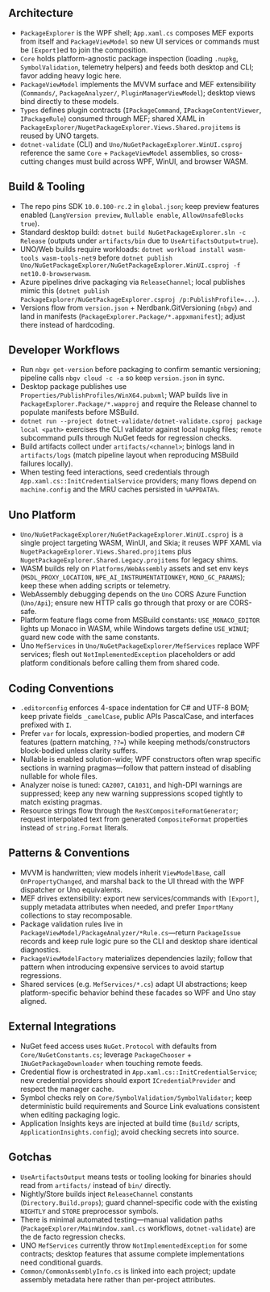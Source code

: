 ## Architecture
- `PackageExplorer` is the WPF shell; `App.xaml.cs` composes MEF exports from itself and `PackageViewModel` so new UI services or commands must be `[Export]`ed to join the composition.
- `Core` holds platform-agnostic package inspection (loading `.nupkg`, `SymbolValidation`, telemetry helpers) and feeds both desktop and CLI; favor adding heavy logic here.
- `PackageViewModel` implements the MVVM surface and MEF extensibility (`Commands/`, `PackageAnalyzer/`, `PluginManagerViewModel`); desktop views bind directly to these models.
- `Types` defines plugin contracts (`IPackageCommand`, `IPackageContentViewer`, `IPackageRule`) consumed through MEF; shared XAML in `PackageExplorer/NugetPackageExplorer.Views.Shared.projitems` is reused by UNO targets.
- `dotnet-validate` (CLI) and `Uno/NuGetPackageExplorer.WinUI.csproj` reference the same `Core` + `PackageViewModel` assemblies, so cross-cutting changes must build across WPF, WinUI, and browser WASM.

## Build & Tooling
- The repo pins SDK `10.0.100-rc.2` in `global.json`; keep preview features enabled (`LangVersion preview`, `Nullable enable`, `AllowUnsafeBlocks true`).
- Standard desktop build: `dotnet build NuGetPackageExplorer.sln -c Release` (outputs under `artifacts/bin` due to `UseArtifactsOutput=true`).
- UNO/Web builds require workloads: `dotnet workload install wasm-tools wasm-tools-net9` before `dotnet publish Uno/NuGetPackageExplorer/NuGetPackageExplorer.WinUI.csproj -f net10.0-browserwasm`.
- Azure pipelines drive packaging via `ReleaseChannel`; local publishes mimic this (`dotnet publish PackageExplorer/NuGetPackageExplorer.csproj /p:PublishProfile=...`).
- Versions flow from `version.json` + Nerdbank.GitVersioning (`nbgv`) and land in manifests (`PackageExplorer.Package/*.appxmanifest`); adjust there instead of hardcoding.

## Developer Workflows
- Run `nbgv get-version` before packaging to confirm semantic versioning; pipeline calls `nbgv cloud -c -a` so keep `version.json` in sync.
- Desktop package publishes use `Properties/PublishProfiles/WinX64.pubxml`; WAP builds live in `PackageExplorer.Package/*.wapproj` and require the Release channel to populate manifests before MSBuild.
- `dotnet run --project dotnet-validate/dotnet-validate.csproj package local <path>` exercises the CLI validator against local nupkg files; `remote` subcommand pulls through NuGet feeds for regression checks.
- Build artifacts collect under `artifacts/<channel>`; binlogs land in `artifacts/logs` (match pipeline layout when reproducing MSBuild failures locally).
- When testing feed interactions, seed credentials through `App.xaml.cs::InitCredentialService` providers; many flows depend on `machine.config` and the MRU caches persisted in `%APPDATA%`.

## Uno Platform
- `Uno/NuGetPackageExplorer/NuGetPackageExplorer.WinUI.csproj` is a single project targeting WASM, WinUI, and Skia; it reuses WPF XAML via `NugetPackageExplorer.Views.Shared.projitems` plus `NugetPackageExplorer.Shared.Legacy.projitems` for legacy shims.
- WASM builds rely on `Platforms/WebAssembly` assets and set env keys (`MSDL_PROXY_LOCATION`, `NPE_AI_INSTRUMENTATIONKEY`, `MONO_GC_PARAMS`); keep these when adding scripts or telemetry.
- WebAssembly debugging depends on the `Uno` CORS Azure Function (`Uno/Api`); ensure new HTTP calls go through that proxy or are CORS-safe.
- Platform feature flags come from MSBuild constants: `USE_MONACO_EDITOR` lights up Monaco in WASM, while Windows targets define `USE_WINUI`; guard new code with the same constants.
- Uno `MefServices` in `Uno/NuGetPackageExplorer/MefServices` replace WPF services; flesh out `NotImplementedException` placeholders or add platform conditionals before calling them from shared code.

## Coding Conventions
- `.editorconfig` enforces 4-space indentation for C# and UTF-8 BOM; keep private fields `_camelCase`, public APIs PascalCase, and interfaces prefixed with `I`.
- Prefer `var` for locals, expression-bodied properties, and modern C# features (pattern matching, `??=`) while keeping methods/constructors block-bodied unless clarity suffers.
- Nullable is enabled solution-wide; WPF constructors often wrap specific sections in warning pragmas—follow that pattern instead of disabling nullable for whole files.
- Analyzer noise is tuned: `CA2007`, `CA1031`, and high-DPI warnings are suppressed; keep any new warning suppressions scoped tightly to match existing pragmas.
- Resource strings flow through the `ResXCompositeFormatGenerator`; request interpolated text from generated `CompositeFormat` properties instead of `string.Format` literals.

## Patterns & Conventions
- MVVM is handwritten; view models inherit `ViewModelBase`, call `OnPropertyChanged`, and marshal back to the UI thread with the WPF dispatcher or Uno equivalents.
- MEF drives extensibility: export new services/commands with `[Export]`, supply metadata attributes when needed, and prefer `ImportMany` collections to stay recomposable.
- Package validation rules live in `PackageViewModel/PackageAnalyzer/*Rule.cs`—return `PackageIssue` records and keep rule logic pure so the CLI and desktop share identical diagnostics.
- `PackageViewModelFactory` materializes dependencies lazily; follow that pattern when introducing expensive services to avoid startup regressions.
- Shared services (e.g. `MefServices/*.cs`) adapt UI abstractions; keep platform-specific behavior behind these facades so WPF and Uno stay aligned.

## External Integrations
- NuGet feed access uses `NuGet.Protocol` with defaults from `Core/NuGetConstants.cs`; leverage `PackageChooser` + `INuGetPackageDownloader` when touching remote feeds.
- Credential flow is orchestrated in `App.xaml.cs::InitCredentialService`; new credential providers should export `ICredentialProvider` and respect the manager cache.
- Symbol checks rely on `Core/SymbolValidation/SymbolValidator`; keep deterministic build requirements and Source Link evaluations consistent when editing packaging logic.
- Application Insights keys are injected at build time (`Build/` scripts, `ApplicationInsights.config`); avoid checking secrets into source.

## Gotchas
- `UseArtifactsOutput` means tests or tooling looking for binaries should read from `artifacts/` instead of `bin/` directly.
- Nightly/Store builds inject `ReleaseChannel` constants (`Directory.Build.props`); guard channel-specific code with the existing `NIGHTLY` and `STORE` preprocessor symbols.
- There is minimal automated testing—manual validation paths (`PackageExplorer/MainWindow.xaml.cs` workflows, `dotnet-validate`) are the de facto regression checks.
- UNO `MefServices` currently throw `NotImplementedException` for some contracts; desktop features that assume complete implementations need conditional guards.
- `Common/CommonAssemblyInfo.cs` is linked into each project; update assembly metadata here rather than per-project attributes.

